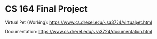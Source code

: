 # CS 164 Final Project
Virtual Pet (Working): https://www.cs.drexel.edu/~sa3724/virtualpet.html

Documentation: https://www.cs.drexel.edu/~sa3724/documentation.html

